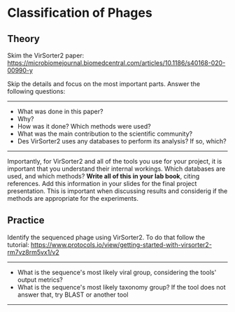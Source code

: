 # Classification of Phages

## Theory

Skim the VirSorter2 paper: https://microbiomejournal.biomedcentral.com/articles/10.1186/s40168-020-00990-y

Skip the details and focus on the most important parts. Answer the following questions:

----

- What was done in this paper?
- Why?
- How was it done? Which methods were used?
- What was the main contribution to the scientific community?
- Des VirSorter2 uses any databases to perform its analysis? If so, which?

----

Importantly, for VirSorter2 and all of the tools you use for your project, it is important that you understand their internal workings. Which databases are used, and which methods? **Write all of this in your lab book**, citing references. Add this information in your slides for the final project presentation. This is important when discussing results and considerig if the methods are appropriate for the experiments.  

## Practice 

Identify the sequenced phage using VirSorter2. To do that follow the tutorial: https://www.protocols.io/view/getting-started-with-virsorter2-rm7vz8rm5vx1/v2

----

- What is the sequence's most likely viral group, considering the tools' output metrics?
- What is the sequence's most likely taxonomy group? If the tool does not answer that, try BLAST or another tool

----
